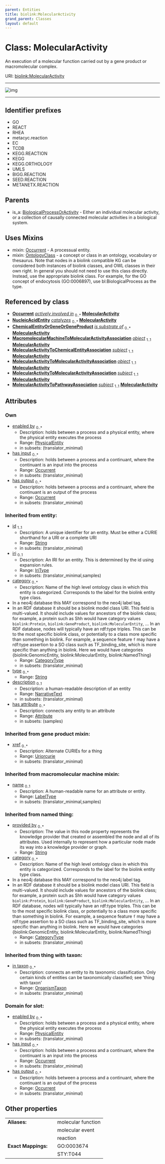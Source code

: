 ```yaml
---
parent: Entities
title: biolink:MolecularActivity
grand_parent: Classes
layout: default
---
```


# Class: MolecularActivity


An execution of a molecular function carried out by a gene product or macromolecular complex.

URI: [biolink:MolecularActivity](https://w3id.org/biolink/vocab/MolecularActivity)


---

![img](https://yuml.me/diagram/nofunky;dir:TB/class/[OrganismTaxon],[OntologyClass],[Occurrent],[NucleicAcidEntity],[MolecularEntity],[MolecularActivityToPathwayAssociation],[MolecularActivityToMolecularActivityAssociation],[MolecularActivityToChemicalEntityAssociation],[MacromolecularMachineMixin]%3Cenabled%20by%200..%2A-++[MolecularActivity%7Cprovided_by(i):string%20%2A;xref(i):uriorcurie%20%2A;category(i):category_type%20%2B;id(i):string;iri(i):iri_type%20%3F;type(i):string%20%2A;name(i):label_type%20%3F;description(i):narrative_text%20%3F],[MolecularEntity]%3Chas%20output%200..%2A-%20[MolecularActivity],[MolecularEntity]%3Chas%20input%200..%2A-%20[MolecularActivity],[MacromolecularMachineToMolecularActivityAssociation]-%20object%201..1%3E[MolecularActivity],[MolecularActivityToChemicalEntityAssociation]-%20subject%201..1%3E[MolecularActivity],[MolecularActivityToMolecularActivityAssociation]-%20object%201..1%3E[MolecularActivity],[MolecularActivityToMolecularActivityAssociation]-%20subject%201..1%3E[MolecularActivity],[MolecularActivityToPathwayAssociation]-%20subject%201..1%3E[MolecularActivity],[MolecularActivity]uses%20-.-%3E[Occurrent],[MolecularActivity]uses%20-.-%3E[OntologyClass],[BiologicalProcessOrActivity]%5E-[MolecularActivity],[MacromolecularMachineToMolecularActivityAssociation],[MacromolecularMachineMixin],[ChemicalEntityOrGeneOrGeneProduct],[BiologicalProcessOrActivity],[Attribute])

---


## Identifier prefixes

 * GO
 * REACT
 * RHEA
 * metacyc.reaction
 * EC
 * TCDB
 * KEGG.REACTION
 * KEGG
 * KEGG.ORTHOLOGY
 * UMLS
 * BIGG.REACTION
 * SEED.REACTION
 * METANETX.REACTION

## Parents

 *  is_a: [BiologicalProcessOrActivity](BiologicalProcessOrActivity.md) - Either an individual molecular activity, or a collection of causally connected molecular activities in a biological system.

## Uses Mixins

 *  mixin: [Occurrent](Occurrent.md) - A processual entity.
 *  mixin: [OntologyClass](OntologyClass.md) - a concept or class in an ontology, vocabulary or thesaurus. Note that nodes in a biolink compatible KG can be considered both instances of biolink classes, and OWL classes in their own right. In general you should not need to use this class directly. Instead, use the appropriate biolink class. For example, for the GO concept of endocytosis (GO:0006897), use bl:BiologicalProcess as the type.

## Referenced by class

 *  **[Occurrent](Occurrent.md)** *[actively involved in](actively_involved_in.md)*  <sub>0..\*</sub>  **[MolecularActivity](MolecularActivity.md)**
 *  **[NucleicAcidEntity](NucleicAcidEntity.md)** *[catalyzes](catalyzes.md)*  <sub>0..\*</sub>  **[MolecularActivity](MolecularActivity.md)**
 *  **[ChemicalEntityOrGeneOrGeneProduct](ChemicalEntityOrGeneOrGeneProduct.md)** *[is substrate of](is_substrate_of.md)*  <sub>0..\*</sub>  **[MolecularActivity](MolecularActivity.md)**
 *  **[MacromolecularMachineToMolecularActivityAssociation](MacromolecularMachineToMolecularActivityAssociation.md)** *[object](object.md)*  <sub>1..1</sub>  **[MolecularActivity](MolecularActivity.md)**
 *  **[MolecularActivityToChemicalEntityAssociation](MolecularActivityToChemicalEntityAssociation.md)** *[subject](subject.md)*  <sub>1..1</sub>  **[MolecularActivity](MolecularActivity.md)**
 *  **[MolecularActivityToMolecularActivityAssociation](MolecularActivityToMolecularActivityAssociation.md)** *[object](object.md)*  <sub>1..1</sub>  **[MolecularActivity](MolecularActivity.md)**
 *  **[MolecularActivityToMolecularActivityAssociation](MolecularActivityToMolecularActivityAssociation.md)** *[subject](subject.md)*  <sub>1..1</sub>  **[MolecularActivity](MolecularActivity.md)**
 *  **[MolecularActivityToPathwayAssociation](MolecularActivityToPathwayAssociation.md)** *[subject](subject.md)*  <sub>1..1</sub>  **[MolecularActivity](MolecularActivity.md)**

## Attributes


### Own

 * [enabled by](enabled_by.md)  <sub>0..\*</sub>
     * Description: holds between a process and a physical entity, where the physical entity executes the process
     * Range: [PhysicalEntity](PhysicalEntity.md)
     * in subsets: (translator_minimal)
 * [has input](has_input.md)  <sub>0..\*</sub>
     * Description: holds between a process and a continuant, where the continuant is an input into the process
     * Range: [Occurrent](Occurrent.md)
     * in subsets: (translator_minimal)
 * [has output](has_output.md)  <sub>0..\*</sub>
     * Description: holds between a process and a continuant, where the continuant is an output of the process
     * Range: [Occurrent](Occurrent.md)
     * in subsets: (translator_minimal)

### Inherited from entity:

 * [id](id.md)  <sub>1..1</sub>
     * Description: A unique identifier for an entity. Must be either a CURIE shorthand for a URI or a complete URI
     * Range: [String](types/String.md)
     * in subsets: (translator_minimal)
 * [iri](iri.md)  <sub>0..1</sub>
     * Description: An IRI for an entity. This is determined by the id using expansion rules.
     * Range: [IriType](types/IriType.md)
     * in subsets: (translator_minimal,samples)
 * [category](category.md)  <sub>0..\*</sub>
     * Description: Name of the high level ontology class in which this entity is categorized. Corresponds to the label for the biolink entity type class.
 * In a neo4j database this MAY correspond to the neo4j label tag.
 * In an RDF database it should be a biolink model class URI.
This field is multi-valued. It should include values for ancestors of the biolink class; for example, a protein such as Shh would have category values `biolink:Protein`, `biolink:GeneProduct`, `biolink:MolecularEntity`, ...
In an RDF database, nodes will typically have an rdf:type triples. This can be to the most specific biolink class, or potentially to a class more specific than something in biolink. For example, a sequence feature `f` may have a rdf:type assertion to a SO class such as TF_binding_site, which is more specific than anything in biolink. Here we would have categories {biolink:GenomicEntity, biolink:MolecularEntity, biolink:NamedThing}
     * Range: [CategoryType](types/CategoryType.md)
     * in subsets: (translator_minimal)
 * [type](type.md)  <sub>0..\*</sub>
     * Range: [String](types/String.md)
 * [description](description.md)  <sub>0..1</sub>
     * Description: a human-readable description of an entity
     * Range: [NarrativeText](types/NarrativeText.md)
     * in subsets: (translator_minimal)
 * [has attribute](has_attribute.md)  <sub>0..\*</sub>
     * Description: connects any entity to an attribute
     * Range: [Attribute](Attribute.md)
     * in subsets: (samples)

### Inherited from gene product mixin:

 * [xref](xref.md)  <sub>0..\*</sub>
     * Description: Alternate CURIEs for a thing
     * Range: [Uriorcurie](types/Uriorcurie.md)
     * in subsets: (translator_minimal)

### Inherited from macromolecular machine mixin:

 * [name](name.md)  <sub>0..1</sub>
     * Description: A human-readable name for an attribute or entity.
     * Range: [LabelType](types/LabelType.md)
     * in subsets: (translator_minimal,samples)

### Inherited from named thing:

 * [provided by](provided_by.md)  <sub>0..\*</sub>
     * Description: The value in this node property represents the knowledge provider that created or assembled the node and all of its attributes.  Used internally to represent how a particular node made its way into a knowledge provider or graph.
     * Range: [String](types/String.md)
 * [category](category.md)  <sub>0..\*</sub>
     * Description: Name of the high level ontology class in which this entity is categorized. Corresponds to the label for the biolink entity type class.
 * In a neo4j database this MAY correspond to the neo4j label tag.
 * In an RDF database it should be a biolink model class URI.
This field is multi-valued. It should include values for ancestors of the biolink class; for example, a protein such as Shh would have category values `biolink:Protein`, `biolink:GeneProduct`, `biolink:MolecularEntity`, ...
In an RDF database, nodes will typically have an rdf:type triples. This can be to the most specific biolink class, or potentially to a class more specific than something in biolink. For example, a sequence feature `f` may have a rdf:type assertion to a SO class such as TF_binding_site, which is more specific than anything in biolink. Here we would have categories {biolink:GenomicEntity, biolink:MolecularEntity, biolink:NamedThing}
     * Range: [CategoryType](types/CategoryType.md)
     * in subsets: (translator_minimal)

### Inherited from thing with taxon:

 * [in taxon](in_taxon.md)  <sub>0..\*</sub>
     * Description: connects an entity to its taxonomic classification. Only certain kinds of entities can be taxonomically classified; see 'thing with taxon'
     * Range: [OrganismTaxon](OrganismTaxon.md)
     * in subsets: (translator_minimal)

### Domain for slot:

 * [enabled by](enabled_by.md)  <sub>0..\*</sub>
     * Description: holds between a process and a physical entity, where the physical entity executes the process
     * Range: [PhysicalEntity](PhysicalEntity.md)
     * in subsets: (translator_minimal)
 * [has input](has_input.md)  <sub>0..\*</sub>
     * Description: holds between a process and a continuant, where the continuant is an input into the process
     * Range: [Occurrent](Occurrent.md)
     * in subsets: (translator_minimal)
 * [has output](has_output.md)  <sub>0..\*</sub>
     * Description: holds between a process and a continuant, where the continuant is an output of the process
     * Range: [Occurrent](Occurrent.md)
     * in subsets: (translator_minimal)

## Other properties

|  |  |  |
| --- | --- | --- |
| **Aliases:** | | molecular function |
|  | | molecular event |
|  | | reaction |
| **Exact Mappings:** | | GO:0003674 |
|  | | STY:T044 |

